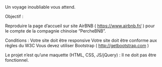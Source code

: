 



Un voyage inoubliable vous attend.

Objectif :

Reproduire la page d’accueil sur site AirBNB ( https://www.airbnb.fr/ ) pour le compte de la compagnie chinoise “PercheBNB”.

Conditions :
Votre site doit être responsive
Votre site doit être conforme aux règles du W3C
Vous devez utiliser Bootstrap ( http://getbootstrap.com )

Le projet n’est qu’une maquette (HTML, CSS, JS/jQuery) : Il ne doit pas être fonctionnel.
